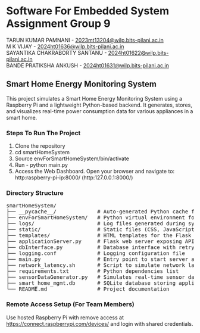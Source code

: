 # Software For Embedded System Assignment Group 9

TARUN KUMAR PAMNANI - 2023mt13204@wilp.bits-pilani.ac.in </br>
M K VIJAY - 2024ht01636@wilp.bits-pilani.ac.in</br>
SAYANTIKA CHAKRABORTY SANTANU - 2024ht01622@wilp.bits-pilani.ac.in</br>
BANDE PRATIKSHA ANKUSH - 2024ht01631@wilp.bits-pilani.ac.in  </br>



## Smart Home Energy Monitoring System
This project simulates a Smart Home Energy Monitoring System using a Raspberry Pi and a lightweight Python-based backend. It generates, stores, and visualizes real-time power consumption data for various appliances in a smart home.


### Steps To Run The Project
1. Clone the repository
2. cd smartHomeSystem
3. Source envForSmartHomeSystem/bin/activate
5. Run - python main.py
6. Access the Web Dashboard. Open your browser and navigate to: http:raspberry-pi-ip:8000/ (http:127.0.0.1:8000/)


### Directory Structure
<pre>
smartHomeSystem/                                                 
├── __pycache__/             # Auto-generated Python cache files
├── envForSmartHomeSystem/   # Python virtual environment for easy setup
├── logs/                    # Log files generated during system operation
├── static/                  # Static files (CSS, JavaScript) for the web dashboard
├── templates/               # HTML templates for the Flask server
├── applicationServer.py     # Flask web server exposing APIs for data access
├── dbInterface.py           # Database interface with retry logic
├── logging.conf             # Logging configuration file
├── main.py                  # Entry point to start server and data generator
├── network_latency.sh       # Script to simulate network latency (optional)
├── requirements.txt         # Python dependencies list
├── sensorDataGenerator.py   # Simulates real-time sensor data for appliances
├── smart_home_mgmt.db       # SQLite database storing appliance data
└── README.md                # Project documentation
</pre>

### Remote Access Setup (For Team Members)
Use hosted Raspberry Pi with remove access at https://connect.raspberrypi.com/devices/ and login with shared credentials.
